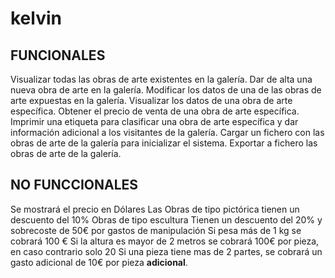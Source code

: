 # kelvin

## FUNCIONALES 

Visualizar todas las obras de arte existentes en la galería.
Dar de alta una nueva obra de arte en la galería.
Modificar los datos de una de las obras de arte expuestas en la galería.
Visualizar los datos de una obra de arte específica.
Obtener el precio de venta de una obra de arte específica.
Imprimir una etiqueta para clasificar una obra de arte específica y dar información adicional a los visitantes de la galería.
Cargar un fichero con las obras de arte de la galería para inicializar el sistema.
Exportar a fichero las obras de arte de la galería.


## NO FUNCCIONALES

Se mostrará el precio en Dólares
Las Obras de tipo pictórica tienen un descuento del 10%
Obras de tipo escultura Tienen un descuento del 20% y sobrecoste de 50€ por gastos de manipulación
Si pesa más de 1 kg se cobrará 100 €
Si la altura es mayor de 2 metros se cobrará 100€ por pieza, en caso contrario solo 20
Si una pieza tiene mas de 2 partes, se cobrará un gasto adicional de 10€ por pieza **adicional**.
